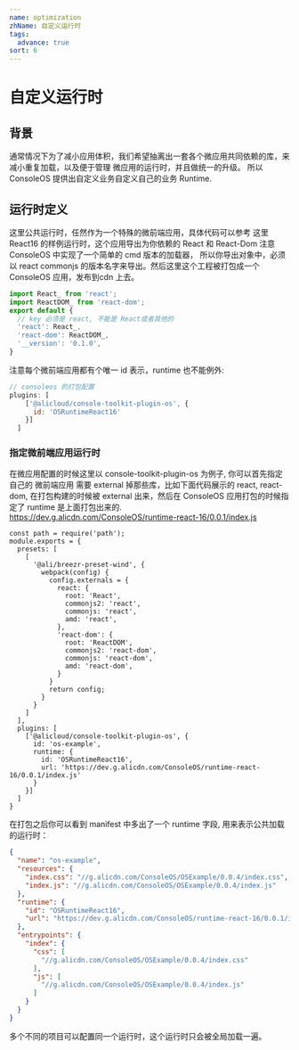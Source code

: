 ```yaml
---
name: optimization
zhName: 自定义运行时
tags: 
  advance: true
sort: 6
---
```


# 自定义运行时

## 背景
通常情况下为了减小应用体积，我们希望抽离出一套各个微应用共同依赖的库，来减小重复加载，以及便于管理 微应用的运行时，并且做统一的升级。 所以 ConsoleOS 提供出自定义业务自定义自己的业务 Runtime.

## 运行时定义

这里公共运行时，任然作为一个特殊的微前端应用，具体代码可以参考 这里 React16 的样例运行时，这个应用导出为你依赖的 React 和 React-Dom
注意 ConsoleOS 中实现了一个简单的 cmd 版本的加载器， 所以你导出对象中，必须以 react commonjs 的版本名字来导出。然后这里这个工程被打包成一个 ConsoleOS 应用，发布到cdn 上去。

```javascript
import React_ from 'react';
import ReactDOM_ from 'react-dom';
export default {
  // key 必须是 react, 不能是 React或者其他的
  'react': React_,
  'react-dom': ReactDOM_,
  '__version': '0.1.0',
}
```

注意每个微前端应用都有个唯一 id 表示，runtime 也不能例外:

```javascript
// consoleos 的打包配置
plugins: [
    ['@alicloud/console-toolkit-plugin-os', {
      id: 'OSRuntimeReact16'
    }]
  ]
```

### 指定微前端应用运行时

在微应用配置的时候这里以 console-toolkit-plugin-os 为例子, 你可以首先指定自己的 微前端应用 需要 external 掉那些库，比如下面代码展示的 react, react-dom, 在打包构建的时候被 external 出来，然后在 ConsoleOS 应用打包的时候指定了 runtime 是上面打包出来的. https://dev.g.alicdn.com/ConsoleOS/runtime-react-16/0.0.1/index.js 

```
const path = require('path');
module.exports = {
  presets: [
    [
      '@ali/breezr-preset-wind', {
        webpack(config) {
          config.externals = {
            react: {
              root: 'React',
              commonjs2: 'react',
              commonjs: 'react',
              amd: 'react',
            },
            'react-dom': {
              root: 'ReactDOM',
              commonjs2: 'react-dom',
              commonjs: 'react-dom',
              amd: 'react-dom',
            }
          }
          return config;
        }
      }
    ]
  ],
  plugins: [
    ['@alicloud/console-toolkit-plugin-os', {
      id: 'os-example',
      runtime: {
        id: 'OSRuntimeReact16',
        url: 'https://dev.g.alicdn.com/ConsoleOS/runtime-react-16/0.0.1/index.js'
      }
    }]
  ]
}
```

在打包之后你可以看到 manifest 中多出了一个 runtime 字段, 用来表示公共加载的运行时：

```json
{
  "name": "os-example",
  "resources": {
    "index.css": "//g.alicdn.com/ConsoleOS/OSExample/0.0.4/index.css",
    "index.js": "//g.alicdn.com/ConsoleOS/OSExample/0.0.4/index.js"
  },
  "runtime": {
    "id": "OSRuntimeReact16",
    "url": "https://dev.g.alicdn.com/ConsoleOS/runtime-react-16/0.0.1/index.js"
  },
  "entrypoints": {
    "index": {
      "css": [
        "//g.alicdn.com/ConsoleOS/OSExample/0.0.4/index.css"
      ],
      "js": [
        "//g.alicdn.com/ConsoleOS/OSExample/0.0.4/index.js"
      ]
    }
  }
}
```

多个不同的项目可以配置同一个运行时，这个运行时只会被全局加载一遍。
